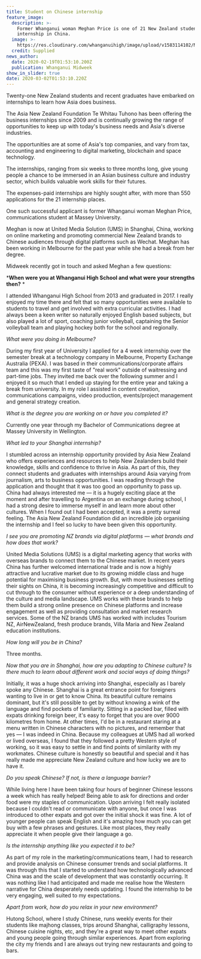 ```yaml
---
title: Student on Chinese internship
feature_image:
  description: >-
    Former Whanganui woman Meghan Price is one of 21 New Zealand students on an
    internship in China.
  image: >-
    https://res.cloudinary.com/whanganuihigh/image/upload/v1583114102/News/Meghan_Price._ex._Midweek_19.2.20.jpg
  credit: Supplied
news_author:
  date: 2020-02-19T01:53:10.200Z
  publication: Whanganui Midweek
show_in_slider: true
date: 2020-03-02T01:53:10.220Z
---
```

Twenty-one New Zealand students and recent graduates have embarked on internships to learn how Asia does business.

The Asia New Zealand Foundation Te Whitau Tuhono has been offering the business internships since 2009 and is continually growing the range of opportunities to keep up with today's business needs and Asia's diverse industries.

The opportunities are at some of Asia's top companies, and vary from tax, accounting and engineering to digital marketing, blockchain and space technology.

The internships, ranging from six weeks to three months long, give young people a chance to be immersed in an Asian business culture and industry sector, which builds valuable work skills for their futures.

The expenses-paid internships are highly sought after, with more than 550 applications for the 21 internship places.

One such successful applicant is former Whanganui woman Meghan Price, communications student at Massey University.

Meghan is now at United Media Solution (UMS) in Shanghai, China, working on online marketing and promoting commercial New Zealand brands to Chinese audiences through digital platforms such as Wechat. Meghan has been working in Melbourne for the past year while she had a break from her degree.

Midweek recently got in touch and asked Meghan a few questions:

***When were you at Whanganui High School and what were your strengths then?** *  

I attended Whanganui High School from 2013 and graduated in 2017. I really enjoyed my time there and felt that so many opportunities were available to students to travel and get involved with extra curricular activities. I had always been a keen writer so naturally enjoyed English based subjects, but also played a lot of sport, coaching junior volleyball, captaining the Senior volleyball team and playing hockey both for the school and regionally.

*What were you doing in Melbourne?*  

During my first year of University I applied for a 4 week internship over the semester break at a technology company in Melbourne, Property Exchange Australia (PEXA). I was based in their communications/corporate affairs team and this was my first taste of "real work" outside of waitressing and part-time jobs. They invited me back over the following summer and I enjoyed it so much that I ended up staying for the entire year and taking a break from university. In my role I assisted in content creation, communications campaigns, video production, events/project management and general strategy creation.  

*What is the degree you are working on or have you completed it?*  

Currently one year through my Bachelor of Communications degree at Massey University in Wellington.

*What led to your Shanghai internship?*  

I stumbled across an internship opportunity provided by Asia New Zealand who offers experiences and resources to help New Zealanders build their knowledge, skills and confidence to thrive in Asia. As part of this, they connect students and graduates with internships around Asia varying from journalism, arts to business opportunities. I was reading through the application and thought that it was too good an opportunity to pass up. China had always interested me — it is a hugely exciting place at the moment and after travelling to Argentina on an exchange during school, I had a strong desire to immerse myself in and learn more about other cultures. When I found out I had been accepted, it was a pretty surreal feeling. The Asia New Zealand Foundation did an incredible job organising the internship and I feel so lucky to have been given this opportunity.

*I see you are promoting NZ brands via digital platforms — what brands and how does that work?*  

United Media Solutions (UMS) is a digital marketing agency that works with overseas brands to connect them to the Chinese market. In recent years China has further welcomed international trade and is now a highly attractive and lucrative market due to its growing middle class and huge potential for maximising business growth. But, with more businesses setting their sights on China, it is becoming increasingly competitive and difficult to cut through to the consumer without experience or a deep understanding of the culture and media landscape. UMS works with these brands to help them build a strong online presence on Chinese platforms and increase engagement as well as providing consultation and market research services. Some of the NZ brands UMS has worked with includes Tourism NZ, AirNewZealand, fresh produce brands, Villa Maria and New Zealand education institutions.

*How long will you be in China?*  

Three months.

*Now that you are in Shanghai, how are you adapting to Chinese culture? Is there much to learn about different work and social ways of doing things?*  

Initially, it was a huge shock arriving into Shanghai, especially as I barely spoke any Chinese. Shanghai is a great entrance point for foreigners wanting to live in or get to know China. Its beautiful culture remains dominant, but it's still possible to get by without knowing a wink of the language and find pockets of familiarity. Sitting in a packed bar, filled with expats drinking foreign beer, it's easy to forget that you are over 9000 kilometres from home. At other times, I'd be in a restaurant staring at a menu written in Chinese characters with no pictures, and remember that yes — I was indeed in China. Because my colleagues at UMS had all worked or lived overseas, I found that they followed a pretty Western style of working, so it was easy to settle in and find points of similarity with my workmates. Chinese culture is honestly so beautiful and special and it has really made me appreciate New Zealand culture and how lucky we are to have it.

*Do you speak Chinese? If not, is there a language barrier?*  

While living here I have been taking four hours of beginner Chinese lessons a week which has really helped! Being able to ask for directions and order food were my staples of communication. Upon arriving I felt really isolated because I couldn't read or communicate with anyone, but once I was introduced to other expats and got over the initial shock it was fine. A lot of younger people can speak English and it's amazing how much you can get buy with a few phrases and gestures. Like most places, they really appreciate it when people give their language a go.

*Is the internship anything like you expected it to be?*  

As part of my role in the marketing/communications team, I had to research and provide analysis on Chinese consumer trends and social platforms. It was through this that I started to understand how technologically advanced China was and the scale of development that was constantly occurring. It was nothing like I had anticipated and made me realise how the Western narrative for China desperately needs updating. I found the internship to be very engaging, well suited to my expectations.

*Apart from work, how do you relax in your new environment?*  

Hutong School, where I study Chinese, runs weekly events for their students like majhong classes, trips around Shanghai, calligraphy lessons, Chinese cuisine nights, etc, and they're a great way to meet other expats and young people going through similar experiences. Apart from exploring the city my friends and I are always out trying new restaurants and going to bars.
